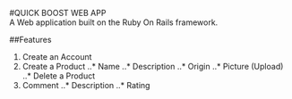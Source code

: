 #QUICK BOOST WEB APP  
A Web application built on the Ruby On Rails framework.  

##Features
1. Create an Account
2. Create a Product 
..* Name
..* Description
..* Origin
..* Picture (Upload)
..* Delete a Product
3. Comment
..* Description
..* Rating

